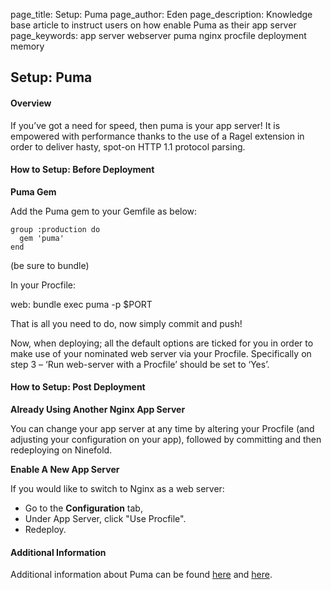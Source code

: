 page_title: Setup: Puma
page_author: Eden
page_description: Knowledge base article to instruct users on how enable Puma as their app server
page_keywords: app server webserver puma nginx procfile deployment memory

## Setup: Puma

#### Overview
If you’ve got a need for speed, then puma is your app server! It is empowered with performance thanks to the use of a Ragel extension in order to deliver hasty, spot-on HTTP 1.1 protocol parsing.

#### How to Setup: Before Deployment

__Puma Gem__

Add the Puma gem to your Gemfile as below:

    group :production do
      gem 'puma'
    end

(be sure to bundle)

In your Procfile:

web: bundle exec puma -p $PORT

That is all you need to do, now simply commit and push!

Now, when deploying; all the default options are ticked for you in order to make use of your nominated web server via your Procfile. Specifically on step 3 – ‘Run web-server with a Procfile’ should be set to ‘Yes’.

#### How to Setup: Post Deployment

__Already Using Another Nginx App Server__

You can change your app server at any time by altering your Procfile (and adjusting your configuration on your app), followed by committing and then redeploying on Ninefold.

__Enable A New App Server__

If you would like to switch to Nginx as a web server:
- Go to the __Configuration__ tab,
- Under App Server, click "Use Procfile".
- Redeploy.

#### Additional Information

Additional information about Puma can be found
[here]( https://github.com/puma/puma) and
[here]( http://puma.io/).
